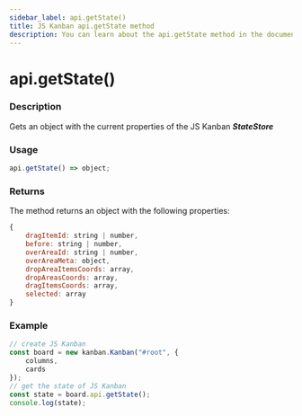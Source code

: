 ```yaml
---
sidebar_label: api.getState()
title: JS Kanban api.getState method
description: You can learn about the api.getState method in the documentation of the JavaScript Kanban library. Browse developer guides and API reference, try out code examples and live demos.
---
```


# api.getState()

### Description

Gets an object with the current properties of the JS Kanban ***StateStore***

### Usage

```js
api.getState() => object;
```

### Returns

The method returns an object with the following properties:

```js
{
	dragItemId: string | number,
	before: string | number,
	overAreaId: string | number,
	overAreaMeta: object,
	dropAreaItemsCoords: array,
	dropAreasCoords: array,
	dragItemsCoords: array,
	selected: array
}
```  

### Example

```jsx {7}
// create JS Kanban
const board = new kanban.Kanban("#root", {
	columns,
	cards
});
// get the state of JS Kanban
const state = board.api.getState();
console.log(state);
```
